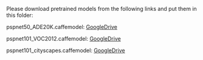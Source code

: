 Please download pretrained models from the following links and put them in this folder:

pspnet50_ADE20K.caffemodel: [GoogleDrive](https://drive.google.com/open?id=0BzaU285cX7TCN1R3QnUwQ0hoMTA)

pspnet101_VOC2012.caffemodel: [GoogleDrive](https://drive.google.com/open?id=0BzaU285cX7TCNVhETE5vVUdMYk0)

pspnet101_cityscapes.caffemodel: [GoogleDrive](https://drive.google.com/open?id=0BzaU285cX7TCT1M3TmNfNjlUeEU)
